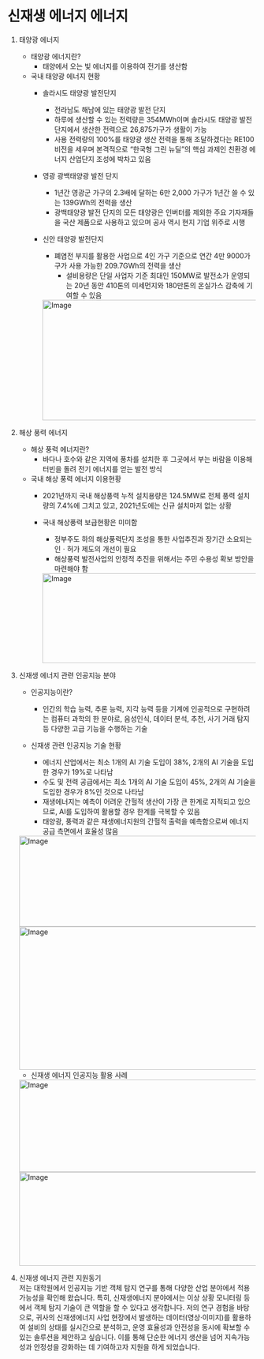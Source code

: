# 신재생 에너지 에너지 

1. 태양광 에너지
    + 태양광 에너지란?
        + 태양에서 오는 빛 에너지를 이용하여 전기를 생산함
    + 국내 태양광 에너지 현황
        + 솔라시도 태양광 발전단지 
            + 전라남도 해남에 있는 태양광 발전 단지
            + 하루에 생산할 수 있는 전력량은 354MWh이며 솔라시도 태양광 발전 단지에서 생산한 전력으로 26,875가구가 생활이 가능
            + 사용 전력량의 100%를 태양광 생산 전력을 통해 조달하겠다는 RE100 비전을 세우며 본격적으로 “한국형 그린 뉴딜”의 핵심 과제인 친환경
            에너지 산업단지 조성에 박차고 있음 
        + 영광 광백태양광 발전 단지
            + 1년간 영광군 가구의 2.3배에 달하는 6만 2,000 가구가 1년간 쓸 수 있는 139GWh의 전력을 생산
            + 광백태양광 발전 단지의 모든 태양광은 인버터를 제외한 주요 기자재들을 국산 제품으로 사용하고 있으며 공사 역시 현지 기업 위주로 시행
        + 신안 태양광 발전단지
            + 폐염전 부지를 활용한 사업으로 4인 가구 기준으로 연간 4만 9000가구가 사용 가능한 209.7GWh의 전력을 생산
                + 설비용량은 단일 사업자 기준 최대인 150MW로 발전소가 운영되는 20년 동안 410톤의 미세먼지와 180만톤의 온실가스 감축에 기여할 수 있음

 
            <img width="1696" height="244" alt="Image" src="https://github.com/user-attachments/assets/9b607712-8dce-4f9a-b35f-bdbe23c0f4b4" >
        

3. 해상 풍력 에너지 
    + 해상 풍력 에너지란? 
        + 바다나 호수와 같은 지역에 풍차를 설치한 후 그곳에서 부는 바람을 이용해 터빈을 돌려 전기 에너지를 얻는 발전 방식
    + 국내 해상 풍력 에너지 이용현황 
        + 2021년까지 국내 해상풍력 누적 설치용량은 124.5MW로 전체 풍력 설치량의 7.4%에 그치고 있고, 2021년도에는 신규 설치마저 없는 상황
        + 국내 해상풍력 보급현황은 미미함 
            + 정부주도 하의 해상풍력단지 조성을 통한 사업추진과 장기간 소요되는 인ㆍ허가 제도의 개선이 필요 
            + 해상풍력 발전사업의 안정적 추진을 위해서는 주민 수용성 확보 방안을 마련해야 함 
            
            <img width="483" height="182" alt="Image" src="https://github.com/user-attachments/assets/d4c53824-4cb2-4cf6-9c50-357b449ed206" />
 

4. 신재생 에너지 관련 인공지능 분야 
    + 인공지능이란? 
        + 인간의 학습 능력, 추론 능력, 지각 능력 등을 기계에 인공적으로 구현하려는 컴퓨터 과학의 한 분야로, 음성인식, 데이터 분석, 추천, 사기 거래 탐지 등 다양한 고급 기능을 수행하는 기술

    + 신재생 관련 인공지능 기술 현황
        + 에너지 산업에서는 최소 1개의 AI 기술 도입이 38%, 2개의 AI 기술을 도입한 경우가 19%로 나타남
        + 수도 및 전력 공급에서는 최소 1개의 AI 기술 도입이 45%, 2개의 AI 기술을 도입한 경우가 8%인 것으로 나타남
        + 재생에너지는 예측이 어려운 간헐적 생산이 가장 큰 한계로 지적되고 있으므로, AI를 도입하여 활용할 경우 한계를 극복할 수 있음
        + 태양광, 풍력과 같은 재생에너지원의 간헐적 출력을 예측함으로써 에너지 공급 측면에서 효율성 많음 
    
    
    <img width="662" height="184" alt="Image" src="https://github.com/user-attachments/assets/726970b9-7492-4ee3-94c1-1026bdc7b90f" />
    
    <img width="663" height="290" alt="Image" src="https://github.com/user-attachments/assets/dea4c31f-f8f7-4907-a7f5-117ddd4ae149" />

    + 신재생 에너지 인공지능 활용 사례

    <img width="600" height="187" alt="Image" src="https://github.com/user-attachments/assets/d8cdc18e-b621-42dd-860e-cda9bc4361cd" />

    <img width="494" height="190" alt="Image" src="https://github.com/user-attachments/assets/45934cde-99c4-492b-a9b3-abf6ecdd0f24" />


5. 신재생 에너지 관련 지원동기 
\
저는 대학원에서 인공지능 기반 객체 탐지 연구를 통해 다양한 산업 분야에서 적용 가능성을 확인해 왔습니다. 특히, 신재생에너지 분야에서는 이상 상황 모니터링 등에서 객체 탐지 기술이 큰 역할을 할 수 있다고 생각합니다. 저의 연구 경험을 바탕으로, 귀사의 신재생에너지 사업 현장에서 발생하는 데이터(영상·이미지)를 활용하여 설비의 상태를 실시간으로 분석하고, 운영 효율성과 안전성을 동시에 확보할 수 있는 솔루션을 제안하고 싶습니다. 이를 통해 단순한 에너지 생산을 넘어 지속가능성과 안정성을 강화하는 데 기여하고자 지원을 하게 되었습니다. 
